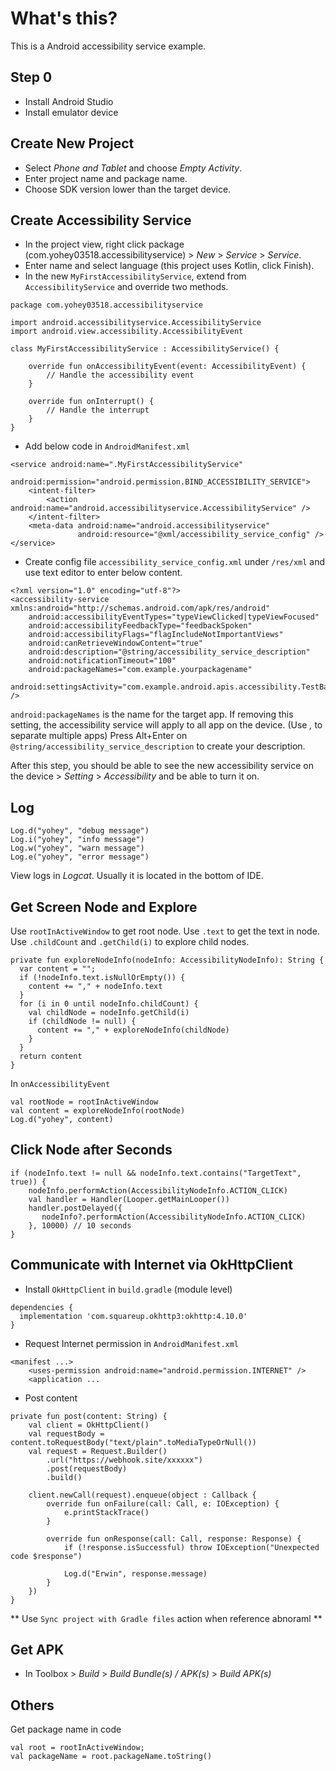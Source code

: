 # What's this?
This is a Android accessibility service example.

## Step 0
- Install Android Studio
- Install emulator device

## Create New Project
- Select *Phone and Tablet* and choose *Empty Activity*.
- Enter project name and package name.
- Choose SDK version lower than the target device.

## Create Accessibility Service 
- In the project view, right click package (com.yohey03518.accessibilityservice) > *New* > *Service* > *Service*.
- Enter name and select language (this project uses Kotlin, click Finish).
- In the new `MyFirstAccessibilityService`, extend from `AccessibilityService` and override two methods.
```
package com.yohey03518.accessibilityservice

import android.accessibilityservice.AccessibilityService
import android.view.accessibility.AccessibilityEvent

class MyFirstAccessibilityService : AccessibilityService() {

    override fun onAccessibilityEvent(event: AccessibilityEvent) {
        // Handle the accessibility event
    }

    override fun onInterrupt() {
        // Handle the interrupt
    }
}
```
- Add below code in `AndroidManifest.xml`
```
<service android:name=".MyFirstAccessibilityService"
         android:permission="android.permission.BIND_ACCESSIBILITY_SERVICE">
    <intent-filter>
        <action android:name="android.accessibilityservice.AccessibilityService" />
    </intent-filter>
    <meta-data android:name="android.accessibilityservice"
               android:resource="@xml/accessibility_service_config" />
</service>
```
- Create config file `accessibility_service_config.xml` under `/res/xml` and use text editor to enter below content.
```
<?xml version="1.0" encoding="utf-8"?>
<accessibility-service xmlns:android="http://schemas.android.com/apk/res/android"
    android:accessibilityEventTypes="typeViewClicked|typeViewFocused"
    android:accessibilityFeedbackType="feedbackSpoken"
    android:accessibilityFlags="flagIncludeNotImportantViews"
    android:canRetrieveWindowContent="true"
    android:description="@string/accessibility_service_description"
    android:notificationTimeout="100"
    android:packageNames="com.example.yourpackagename"
    android:settingsActivity="com.example.android.apis.accessibility.TestBackActivity" />
```
`android:packageNames` is the name for the target app. If removing this setting, the accessibility service will apply to all app on the device. (Use *,* to separate multiple apps)
Press Alt+Enter on `@string/accessibility_service_description` to create your description.

After this step, you should be able to see the new accessibility service on the device > *Setting* > *Accessibility* and be able to turn it on.

## Log
```
Log.d("yohey", "debug message")
Log.i("yohey", "info message")
Log.w("yohey", "warn message")
Log.e("yohey", "error message")
```
View logs in *Logcat*. Usually it is located in the bottom of IDE.

## Get Screen Node and Explore
Use `rootInActiveWindow` to get root node.
Use `.text` to get the text in node.
Use `.childCount` and `.getChild(i)` to explore child nodes.
```
private fun exploreNodeInfo(nodeInfo: AccessibilityNodeInfo): String {
  var content = "";
  if (!nodeInfo.text.isNullOrEmpty()) {
    content += "," + nodeInfo.text
  }
  for (i in 0 until nodeInfo.childCount) {
    val childNode = nodeInfo.getChild(i)
    if (childNode != null) {
      content += "," + exploreNodeInfo(childNode)
    }
  }
  return content
}
```
In `onAccessibilityEvent`
```
val rootNode = rootInActiveWindow
val content = exploreNodeInfo(rootNode)
Log.d("yohey", content)
```

## Click Node after Seconds
```
if (nodeInfo.text != null && nodeInfo.text.contains("TargetText", true)) {
    nodeInfo.performAction(AccessibilityNodeInfo.ACTION_CLICK)
    val handler = Handler(Looper.getMainLooper())
    handler.postDelayed({
       nodeInfo?.performAction(AccessibilityNodeInfo.ACTION_CLICK)
    }, 10000) // 10 seconds
}
```        

## Communicate with Internet via OkHttpClient
- Install `OkHttpClient` in `build.gradle` (module level)
```
dependencies {
  implementation 'com.squareup.okhttp3:okhttp:4.10.0'
}
```
- Request Internet permission in `AndroidManifest.xml`
```
<manifest ...>
    <uses-permission android:name="android.permission.INTERNET" />
    <application ...
```
- Post content
```
private fun post(content: String) {
    val client = OkHttpClient()
    val requestBody = content.toRequestBody("text/plain".toMediaTypeOrNull())
    val request = Request.Builder()
        .url("https://webhook.site/xxxxxx")
        .post(requestBody)
        .build()

    client.newCall(request).enqueue(object : Callback {
        override fun onFailure(call: Call, e: IOException) {
            e.printStackTrace()
        }

        override fun onResponse(call: Call, response: Response) {
            if (!response.isSuccessful) throw IOException("Unexpected code $response")

            Log.d("Erwin", response.message)
        }
    })
}
```
** Use `Sync project with Gradle files` action when reference abnoraml **

## Get APK
- In Toolbox > *Build* > *Build Bundle(s) / APK(s)* > *Build APK(s)*

## Others
Get package name in code
```
val root = rootInActiveWindow;
val packageName = root.packageName.toString()
```




